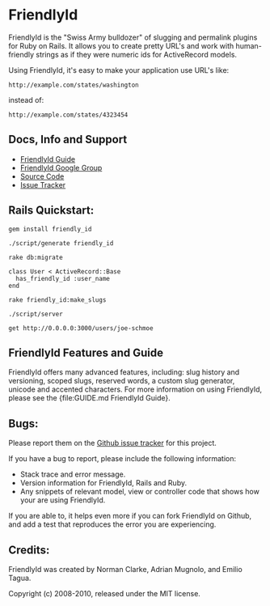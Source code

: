 # FriendlyId

FriendlyId is the "Swiss Army bulldozer" of slugging and permalink plugins for
Ruby on Rails. It allows you to create pretty URL's and work with
human-friendly strings as if they were numeric ids for ActiveRecord models.

Using FriendlyId, it's easy to make your application use URL's like:

    http://example.com/states/washington

instead of:

    http://example.com/states/4323454
    
## Docs, Info and Support

* [FriendlyId Guide](http://norman.github.com/friendly_id/file.Guide.html)
* [FriendlyId Google Group](http://groups.google.com/group/friendly_id)
* [Source Code](http://github.com/norman/friendly_id/)
* [Issue Tracker](http://github.com/norman/friendly_id/issues)

## Rails Quickstart:

    gem install friendly_id
  
    ./script/generate friendly_id
  
    rake db:migrate 
  
    class User < ActiveRecord::Base
      has_friendly_id :user_name
    end
  
    rake friendly_id:make_slugs
  
    ./script/server
  
    get http://0.0.0.0:3000/users/joe-schmoe

## FriendlyId Features and Guide

FriendlyId offers many advanced features, including: slug history and
versioning, scoped slugs, reserved words, a custom slug generator, unicode and
accented characters. For more information on using FriendlyId, please see the
{file:GUIDE.md FriendlyId Guide}.

## Bugs:

Please report them on the [Github issue tracker](http://github.com/norman/friendly_id/issues)
for this project.

If you have a bug to report, please include the following information:

* Stack trace and error message.
* Version information for FriendlyId, Rails and Ruby.
* Any snippets of relevant model, view or controller code that shows how your are using FriendlyId.

If you are able to, it helps even more if you can fork FriendlyId on Github,
and add a test that reproduces the error you are experiencing.

## Credits:

FriendlyId was created by Norman Clarke, Adrian Mugnolo, and Emilio Tagua.

Copyright (c) 2008-2010, released under the MIT license.